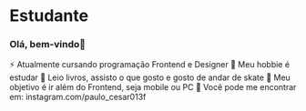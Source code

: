 # Estudante

### Olá, bem-vindo👋

⚡ Atualmente cursando programação Frontend e Designer
🔭 Meu hobbie é estudar
💬 Leio livros, assisto o que gosto e gosto de andar de skate
🎯 Meu objetivo é ir além do Frontend, seja mobile ou PC
👀 Você pode me encontrar em: instagram.com/paulo_cesar013f
